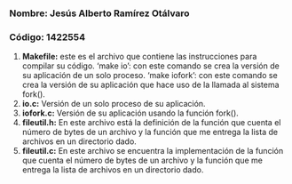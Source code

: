 ### Nombre: Jesús Alberto Ramírez Otálvaro
### Código: 1422554

1. **Makefile:** este es el archivo que contiene las instrucciones para compilar su código.
‘make io’: con este comando se crea la versión de su aplicación de un solo proceso.
‘make iofork’: con este comando se crea la versión de su aplicación que hace uso de la llamada al sistema fork().
2. **io.c:** Versión de un solo proceso de su aplicación.
3. **iofork.c:** Versión de su aplicación usando la función fork().
4. **fileutil.h:** En este archivo está la definición de la función que cuenta el número de bytes de un archivo y la función que me entrega la lista de archivos en un directorio dado.
5. **fileutil.c:** En este archivo se encuentra la implementación de la función que cuenta el número de bytes de un archivo y la función que me entrega la lista de archivos en un directorio dado.


